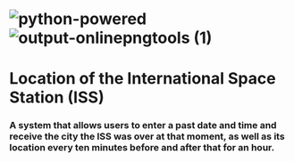 # ![python-powered](https://user-images.githubusercontent.com/66405924/144183371-e6166bf1-5db1-4855-9ecc-a0dfe9c8d19e.gif)![output-onlinepngtools (1)](https://user-images.githubusercontent.com/66405924/144186690-08347d34-32ec-48b9-9881-4f8bebc2e7c1.png)
# Location of the International Space Station (ISS)
###  A system that allows users to enter a past date and time and receive the city the ISS was over at that moment, as well as its location every ten minutes before and after that for an hour.
